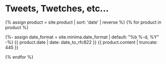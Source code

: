 
<h1>Tweets, Twetches, etc...</h1>

{% assign product = site.product | sort: 'date' | reverse %}
{% for product in product %}


 
 
<div class="tweet" style="margin-bottom:1em;">
{%- assign date_format = site.minima.date_format | default: "%b %-d, %Y" -%}
{{ product.date | date: date_to_rfc822 }} {{ product.content | truncate: 445 }}</div>
 

{% endfor %}  
